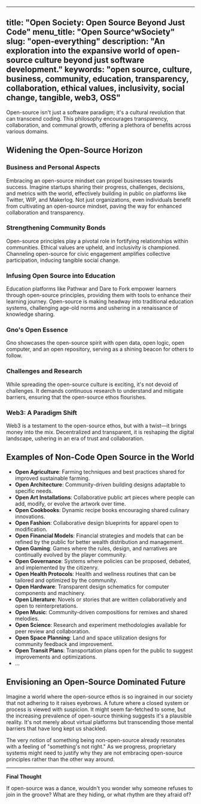 
---
title: "Open Society: Open Source Beyond Just Code"
menu_title: "Open Source^wSociety"
slug: "open-everything"
description: "An exploration into the expansive world of open-source culture beyond just software development."
keywords: "open source, culture, business, community, education, transparency, collaboration, ethical values, inclusivity, social change, tangible, web3, OSS"
---

Open-source isn't just a software paradigm; it's a cultural revolution that can transcend coding. This philosophy encourages transparency, collaboration, and communal growth, offering a plethora of benefits across various domains.

## Widening the Open-Source Horizon

### Business and Personal Aspects
Embracing an open-source mindset can propel businesses towards success. Imagine startups sharing their progress, challenges, decisions, and metrics with the world, effectively building in public on platforms like Twitter, WIP, and Makerlog. Not just organizations, even individuals benefit from cultivating an open-source mindset, paving the way for enhanced collaboration and transparency.

### Strengthening Community Bonds
Open-source principles play a pivotal role in fortifying relationships within communities. Ethical values are upheld, and inclusivity is championed. Channeling open-source for civic engagement amplifies collective participation, inducing tangible social change.

### Infusing Open Source into Education
Education platforms like Pathwar and Dare to Fork empower learners through open-source principles, providing them with tools to enhance their learning journey. Open-source is making headway into traditional education systems, challenging age-old norms and ushering in a renaissance of knowledge sharing.

### Gno's Open Essence
Gno showcases the open-source spirit with open data, open logic, open computer, and an open repository, serving as a shining beacon for others to follow.

### Challenges and Research
While spreading the open-source culture is exciting, it's not devoid of challenges. It demands continuous research to understand and mitigate barriers, ensuring that the open-source ethos flourishes.

### Web3: A Paradigm Shift
Web3 is a testament to the open-source ethos, but with a twist—it brings money into the mix. Decentralized and transparent, it is reshaping the digital landscape, ushering in an era of trust and collaboration.

## Examples of Non-Code Open Source in the World

- **Open Agriculture**: Farming techniques and best practices shared for improved sustainable farming.
- **Open Architecture**: Community-driven building designs adaptable to specific needs.
- **Open Art Installations**: Collaborative public art pieces where people can add, modify, or evolve the artwork over time.
- **Open Cookbooks**: Dynamic recipe books encouraging shared culinary innovations.
- **Open Fashion**: Collaborative design blueprints for apparel open to modification.
- **Open Financial Models**: Financial strategies and models that can be refined by the public for better wealth distribution and management.
- **Open Gaming**: Games where the rules, design, and narratives are continually evolved by the player community.
- **Open Governance**: Systems where policies can be proposed, debated, and implemented by the citizenry.
- **Open Health Protocols**: Health and wellness routines that can be tailored and optimized by the community.
- **Open Hardware**: Transparent design schematics for computer components and machinery.
- **Open Literature**: Novels or stories that are written collaboratively and open to reinterpretations.
- **Open Music**: Community-driven compositions for remixes and shared melodies.
- **Open Science**: Research and experiment methodologies available for peer review and collaboration.
- **Open Space Planning**: Land and space utilization designs for community feedback and improvement.
- **Open Transit Plans**: Transportation plans open for the public to suggest improvements and optimizations.
- ...

## Envisioning an Open-Source Dominated Future

Imagine a world where the open-source ethos is so ingrained in our society that not adhering to it raises eyebrows. A future where a closed system or process is viewed with suspicion. It might seem far-fetched to some, but the increasing prevalence of open-source thinking suggests it's a plausible reality. It's not merely about virtual platforms but transcending those mental barriers that have long kept us shackled.

The very notion of something being non-open-source already resonates with a feeling of "something's not right." As we progress, proprietary systems might need to justify why they are not embracing open-source principles rather than the other way around.

---

**Final Thought**

If open-source was a dance, wouldn't you wonder why someone refuses to join in the groove? What are they hiding, or what rhythm are they afraid of?
